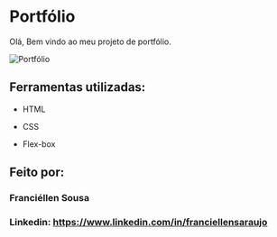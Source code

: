 
# Portfólio
 Olá, Bem vindo ao meu projeto de portfólio.

![Portfólio](https://github.com/franbs2/portfolio/assets/138157761/7586a119-e327-40af-9953-bb6d558f7ce1)

## Ferramentas utilizadas:

* HTML

* CSS

* Flex-box

## Feito por:

### Franciéllen Sousa

### Linkedin: https://www.linkedin.com/in/franciellensaraujo
